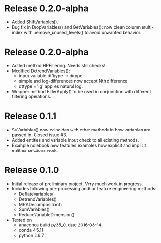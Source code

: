 # Release 0.2.0-alpha
 - Added ShiftVariables().
 - Bug fix in DropVariables() and GetVariables(): now clean column multi-index with .remove_unused_levels() to avoid unwanted behavior. 

# Release 0.2.0-alpha
 - Added method HPFiltering. Needs still checks!
 - Modified DetrendVariables(): 
   - input variable difftype -> dttype
   - simple and log-differences now accept Nth difference
   - dttype = 'lg' applies natural log.
 - Wrapper method FilterApply() to be used in conjunction with different filtering operations.

# Release 0.1.1
 - SuVariables() now coincides with other methods in how variables are passed in. Closed issue #3.
 - Added entities and variable input check to all existing methods.
 - Example notebook now features examples how explicit and implicit entities selctions work.

# Release 0.1.0
 - Initial release of preliminary project. Very much work in progress.
 - Includes following pre-processing and/ or feature engineering methods:
    - DeflateVariables()
    - DetrendVariables()
    - MRADecomposition()
    - SumVariables()
    - ReduceVariableDimension()
 - Tested on
    - anaconda build py35_0, date 2016-03-14
    - conda 4.5.11
    - python 3.6.7